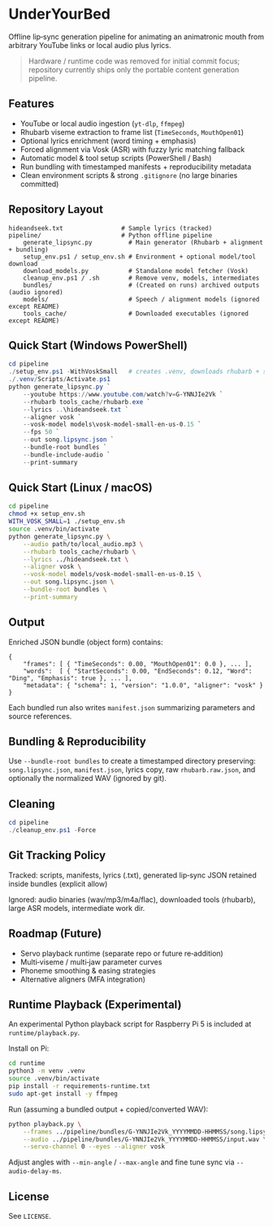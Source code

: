 # UnderYourBed

Offline lip‑sync generation pipeline for animating an animatronic mouth from arbitrary YouTube links or local audio plus lyrics.

> Hardware / runtime code was removed for initial commit focus; repository currently ships only the portable content generation pipeline.

## Features

- YouTube or local audio ingestion (`yt-dlp`, `ffmpeg`)
- Rhubarb viseme extraction to frame list (`TimeSeconds`, `MouthOpen01`)
- Optional lyrics enrichment (word timing + emphasis)
- Forced alignment via Vosk (ASR) with fuzzy lyric matching fallback
- Automatic model & tool setup scripts (PowerShell / Bash)
- Run bundling with timestamped manifests + reproducibility metadata
- Clean environment scripts & strong `.gitignore` (no large binaries committed)

## Repository Layout

```text
hideandseek.txt                # Sample lyrics (tracked)
pipeline/                      # Python offline pipeline
	generate_lipsync.py          # Main generator (Rhubarb + alignment + bundling)
	setup_env.ps1 / setup_env.sh # Environment + optional model/tool download
	download_models.py           # Standalone model fetcher (Vosk)
	cleanup_env.ps1 / .sh        # Remove venv, models, intermediates
	bundles/                     # (Created on runs) archived outputs (audio ignored)
	models/                      # Speech / alignment models (ignored except README)
	tools_cache/                 # Downloaded executables (ignored except README)
```

## Quick Start (Windows PowerShell)

```powershell
cd pipeline
./setup_env.ps1 -WithVoskSmall   # creates .venv, downloads rhubarb + small Vosk model
./.venv/Scripts/Activate.ps1
python generate_lipsync.py `
	--youtube https://www.youtube.com/watch?v=G-YNNJIe2Vk `
	--rhubarb tools_cache/rhubarb.exe `
	--lyrics ..\hideandseek.txt `
	--aligner vosk `
	--vosk-model models\vosk-model-small-en-us-0.15 `
	--fps 50 `
	--out song.lipsync.json `
	--bundle-root bundles `
	--bundle-include-audio `
	--print-summary
```

## Quick Start (Linux / macOS)

```bash
cd pipeline
chmod +x setup_env.sh
WITH_VOSK_SMALL=1 ./setup_env.sh
source .venv/bin/activate
python generate_lipsync.py \
	--audio path/to/local_audio.mp3 \
	--rhubarb tools_cache/rhubarb \
	--lyrics ../hideandseek.txt \
	--aligner vosk \
	--vosk-model models/vosk-model-small-en-us-0.15 \
	--out song.lipsync.json \
	--bundle-root bundles \
	--print-summary
```

## Output

Enriched JSON bundle (object form) contains:

```jsonc
{
	"frames": [ { "TimeSeconds": 0.00, "MouthOpen01": 0.0 }, ... ],
	"words":  [ { "StartSeconds": 0.00, "EndSeconds": 0.12, "Word": "Ding", "Emphasis": true }, ... ],
	"metadata": { "schema": 1, "version": "1.0.0", "aligner": "vosk" }
}
```

Each bundled run also writes `manifest.json` summarizing parameters and source references.

## Bundling & Reproducibility

Use `--bundle-root bundles` to create a timestamped directory preserving:
`song.lipsync.json`, `manifest.json`, lyrics copy, raw `rhubarb.raw.json`, and optionally the normalized WAV (ignored by git).

## Cleaning

```powershell
cd pipeline
./cleanup_env.ps1 -Force
```

## Git Tracking Policy

Tracked: scripts, manifests, lyrics (.txt), generated lip‑sync JSON retained inside bundles (explicit allow)

Ignored: audio binaries (wav/mp3/m4a/flac), downloaded tools (rhubarb), large ASR models, intermediate work dir.

## Roadmap (Future)

- Servo playback runtime (separate repo or future re‑addition)
- Multi‑viseme / multi‑jaw parameter curves
- Phoneme smoothing & easing strategies
- Alternative aligners (MFA integration)

## Runtime Playback (Experimental)

An experimental Python playback script for Raspberry Pi 5 is included at `runtime/playback.py`.

Install on Pi:

```bash
cd runtime
python3 -m venv .venv
source .venv/bin/activate
pip install -r requirements-runtime.txt
sudo apt-get install -y ffmpeg
```

Run (assuming a bundled output + copied/converted WAV):

```bash
python playback.py \
	--frames ../pipeline/bundles/G-YNNJIe2Vk_YYYYMMDD-HHMMSS/song.lipsync.json \
	--audio ../pipeline/bundles/G-YNNJIe2Vk_YYYYMMDD-HHMMSS/input.wav \
	--servo-channel 0 --eyes --aligner vosk
```

Adjust angles with `--min-angle` / `--max-angle` and fine tune sync via `--audio-delay-ms`.

## License

See `LICENSE`.

